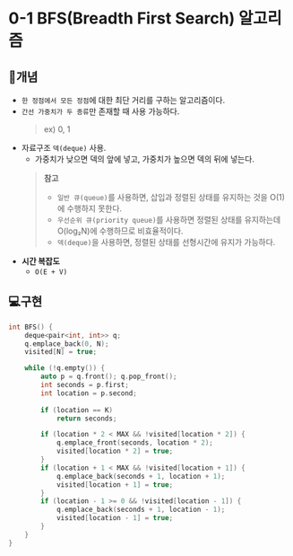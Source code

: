 # 0-1 BFS(Breadth First Search) 알고리즘

## 📖개념
- `한 정점에서 모든 정점`에 대한 최단 거리를 구하는 알고리즘이다.
- `간선 가중치가 두 종류`만 존재할 때 사용 가능하다.
    > ex) 0, 1
- 자료구조 `덱(deque)` 사용.
    - 가중치가 낮으면 덱의 앞에 넣고, 가중치가 높으면 덱의 뒤에 넣는다.
    > <b>참고</b> 
    > - `일반 큐(queue)`를 사용하면, 삽입과 정렬된 상태를 유지하는 것을 O(1)에 수행하지 못한다.
    > - `우선순위 큐(priority queue)`를 사용하면 정렬된 상태를 유지하는데 O(log₂N)에 수행하므로 비효율적이다.
    > - `덱(deque)`을 사용하면, 정렬된 상태를 선형시간에 유지가 가능하다.
- <b>시간 복잡도</b>
    - `O(E + V)`
## 💻구현
```c++
int BFS() {
	deque<pair<int, int>> q;
	q.emplace_back(0, N);
	visited[N] = true;

	while (!q.empty()) {
		auto p = q.front(); q.pop_front();
		int seconds = p.first;
		int location = p.second;
		
		if (location == K)
			return seconds;

		if (location * 2 < MAX && !visited[location * 2]) {
			q.emplace_front(seconds, location * 2);
			visited[location * 2] = true;
		}
		if (location + 1 < MAX && !visited[location + 1]) {
			q.emplace_back(seconds + 1, location + 1);
			visited[location + 1] = true;
		}
		if (location - 1 >= 0 && !visited[location - 1]) {
			q.emplace_back(seconds + 1, location - 1);
			visited[location - 1] = true;
		}
	}
}
```
